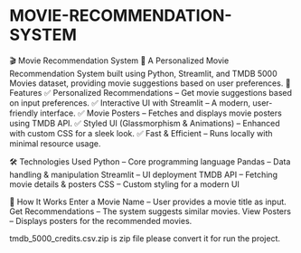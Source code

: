 # MOVIE-RECOMMENDATION-SYSTEM
🎬 Movie Recommendation System 
🎥 A Personalized Movie Recommendation System built using Python, Streamlit, and TMDB 5000 Movies dataset, providing movie suggestions based on user preferences.
🚀 Features
✅ Personalized Recommendations – Get movie suggestions based on input preferences.
✅ Interactive UI with Streamlit – A modern, user-friendly interface.
✅ Movie Posters – Fetches and displays movie posters using TMDB API.
✅ Styled UI (Glassmorphism & Animations) – Enhanced with custom CSS for a sleek look.
✅ Fast & Efficient – Runs locally with minimal resource usage.

🛠 Technologies Used
Python – Core programming language
Pandas – Data handling & manipulation
Streamlit – UI deployment
TMDB API – Fetching movie details & posters
CSS – Custom styling for a modern UI

🎯 How It Works
Enter a Movie Name – User provides a movie title as input.
Get Recommendations – The system suggests similar movies.
View Posters – Displays posters for the recommended movies.



tmdb_5000_credits.csv.zip is zip file please convert it for run the project.
